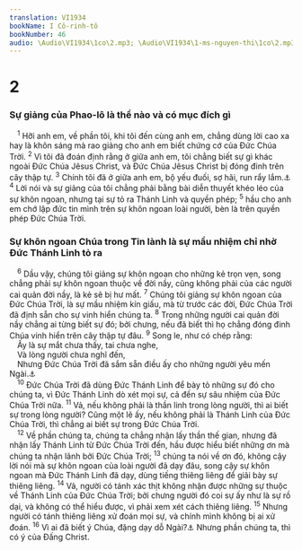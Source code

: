 ```yaml
---
translation: VI1934
bookName: I Cô-rinh-tô 
bookNumber: 46
audio: \Audio\VI1934\1co\2.mp3; \Audio\VI1934\1-ms-nguyen-thi\1co\2.mp3; \Audio\VI1934\2-ms-david-dong\1co\2.mp3
---
```


<div class="title"><h1>2</h1><h3>Sự giảng của Phao-lô là thể nào và có mục đích gì</h3></div>
<span class="verse 1co_2_1"> <sup>1</sup> Hỡi anh em, về phần tôi, khi tôi đến cùng anh em, chẳng dùng lời cao xa hay là khôn sáng mà rao giảng cho anh em biết chứng cớ của Đức Chúa Trời. </span>
<span class="verse 1co_2_2"><sup>2</sup> Vì tôi đã đoán định rằng ở giữa anh em, tôi chẳng biết sự gì khác ngoài Đức Chúa Jêsus Christ, và Đức Chúa Jêsus Christ bị đóng đinh trên cây thập tự. </span>
<span class="verse 1co_2_3"><sup>3</sup> Chính tôi đã ở giữa anh em, bộ yếu đuối, sợ hãi, run rẩy lắm.<a data-toggle="tooltip" data-placement="bottom" title="Cong 18:9">⚓</a></span>
<span class="verse 1co_2_4"><sup>4</sup> Lời nói và sự giảng của tôi chẳng phải bằng bài diễn thuyết khéo léo của sự khôn ngoan, nhưng tại sự tỏ ra Thánh Linh và quyền phép; </span>
<span class="verse 1co_2_5"><sup>5</sup> hầu cho anh em chớ lập đức tin mình trên sự khôn ngoan loài người, bèn là trên quyền phép Đức Chúa Trời. <br/></span>
<div class="title"><h3>Sự khôn ngoan Chúa trong Tin lành là sự mầu nhiệm chỉ nhờ Đức Thánh Linh tỏ ra</h3></div>
<span class="verse 1co_2_6"> <sup>6</sup> Dầu vậy, chúng tôi giảng sự khôn ngoan cho những kẻ trọn vẹn, song chẳng phải sự khôn ngoan thuộc về đời nầy, cũng không phải của các người cai quản đời nầy, là kẻ sẽ bị hư mất. </span>
<span class="verse 1co_2_7"><sup>7</sup> Chúng tôi giảng sự khôn ngoan của Đức Chúa Trời, là sự mầu nhiệm kín giấu, mà từ trước các đời, Đức Chúa Trời đã định sẵn cho sự vinh hiển chúng ta. </span>
<span class="verse 1co_2_8"><sup>8</sup> Trong những người cai quản đời nầy chẳng ai từng biết sự đó; bởi chưng, nếu đã biết thì họ chẳng đóng đinh Chúa vinh hiển trên cây thập tự đâu. </span>
<span class="verse 1co_2_9"><sup>9</sup> Song le, như có chép rằng: <br/> Ấy là sự mắt chưa thấy, tai chưa nghe, <br/> Và lòng người chưa nghĩ đến, <br/> Nhưng Đức Chúa Trời đã sắm sẵn điều ấy cho những người yêu mến Ngài.<a data-toggle="tooltip" data-placement="bottom" title="Es 64:4">⚓</a><br/></span>
<span class="verse 1co_2_10"> <sup>10</sup> Đức Chúa Trời đã dùng Đức Thánh Linh để bày tỏ những sự đó cho chúng ta, vì Đức Thánh Linh dò xét mọi sự, cả đến sự sâu nhiệm của Đức Chúa Trời nữa. </span>
<span class="verse 1co_2_11"><sup>11</sup> Vả, nếu không phải là thần linh trong lòng người, thì ai biết sự trong lòng người? Cũng một lẽ ấy, nếu không phải là Thánh Linh của Đức Chúa Trời, thì chẳng ai biết sự trong Đức Chúa Trời. <br/></span>
<span class="verse 1co_2_12"> <sup>12</sup> Về phần chúng ta, chúng ta chẳng nhận lấy thần thế gian, nhưng đã nhận lấy Thánh Linh từ Đức Chúa Trời đến, hầu được hiểu biết những ơn mà chúng ta nhận lãnh bởi Đức Chúa Trời; </span>
<span class="verse 1co_2_13"><sup>13</sup> chúng ta nói về ơn đó, không cậy lời nói mà sự khôn ngoan của loài người đã dạy đâu, song cậy sự khôn ngoan mà Đức Thánh Linh đã dạy, dùng tiếng thiêng liêng để giãi bày sự thiêng liêng. </span>
<span class="verse 1co_2_14"><sup>14</sup> Vả, người có tánh xác thịt không nhận được những sự thuộc về Thánh Linh của Đức Chúa Trời; bởi chưng người đó coi sự ấy như là sự rồ dại, và không có thể hiểu được, vì phải xem xét cách thiêng liêng. </span>
<span class="verse 1co_2_15"><sup>15</sup> Nhưng người có tánh thiêng liêng xử đoán mọi sự, và chính mình không bị ai xử đoán. </span>
<span class="verse 1co_2_16"><sup>16</sup> Vì ai đã biết ý Chúa, đặng dạy dỗ Ngài?<a data-toggle="tooltip" data-placement="bottom" title="Es 40:13">⚓</a> Nhưng phần chúng ta, thì có ý của Đấng Christ. <br/></span>
